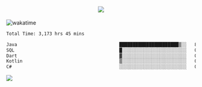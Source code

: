 <h1 align="center">
  <img src="https://readme-typing-svg.herokuapp.com/?font=Righteous&size=35&center=true&vCenter=true&width=500&height=70&duration=4000&lines=Hi!+%F0%9F%91%8B+I%27m+Ali%20Osman!;" />
</h1>


![wakatime](https://wakatime.com/share/@aliosmanoktar/3a8ffe71-6da4-4964-913b-2f09afbe53bf.svg?cache=none)
<!--START_SECTION:waka-->

```txt
Total Time: 3,173 hrs 45 mins

Java                                      ██████████████████████▒░░   89.24 %
SQL                                       █░░░░░░░░░░░░░░░░░░░░░░░░   04.25 %
Dart                                      ▓░░░░░░░░░░░░░░░░░░░░░░░░   02.19 %
Kotlin                                    ▒░░░░░░░░░░░░░░░░░░░░░░░░   00.70 %
C#                                        ░░░░░░░░░░░░░░░░░░░░░░░░░   00.64 %
```

<!--END_SECTION:waka-->

<img src="https://profile-counter.glitch.me/aliosmanoktar/count.svg" />

